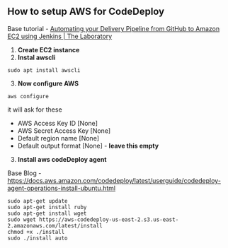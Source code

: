 ## How to setup AWS for CodeDeploy
Base tutorial - [Automating your Delivery Pipeline from GitHub to Amazon EC2 using Jenkins | The Laboratory](https://www.youtube.com/watch?v=LFkGtg-ZTko&list=PLpIbMOwId_Uw13vAvc8Zl42PB_IgCCRwv&index=4&t=394s)
1. **Create EC2 instance**
2. **Instal awscli**
```
sudo apt install awscli
```
3. **Now configure AWS**
```
aws configure
```
it will ask for these
  - AWS Access Key ID [None]
  - AWS Secret Access Key [None]
  - Default region name [None]
  - Default output format [None] - **leave this empty**
  
3. **Install aws codeDeploy agent**

Base Blog - https://docs.aws.amazon.com/codedeploy/latest/userguide/codedeploy-agent-operations-install-ubuntu.html
```
sudo apt-get update
sudo apt-get install ruby
sudo apt-get install wget
sudo wget https://aws-codedeploy-us-east-2.s3.us-east-2.amazonaws.com/latest/install
chmod +x ./install
sudo ./install auto
```
